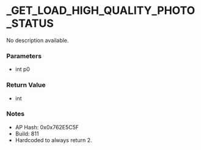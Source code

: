 # _GET_LOAD_HIGH_QUALITY_PHOTO_STATUS

No description available.

### Parameters
* int p0

### Return Value
* int

### Notes
* AP Hash: 0x0x762E5C5F
* Build: 811
* Hardcoded to always return 2.

